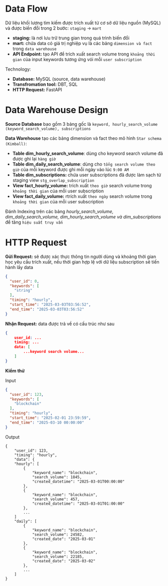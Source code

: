 # Data Flow
Dữ liệu khối lượng tìm kiếm được trích xuất từ ​​cơ sở dữ liệu nguồn (MySQL) và được biến đổi trong 2 bước: `staging` -> `mart`
- **staging:** là nơi lưu trữ trung gian trong quá trình biến đổi
- **mart:** chứa data có giá trị nghiệp vụ là các bảng `dimension và fact` trong `data warehouse`
- **API Endpoint:** tạo API để trích xuất search volume trong `khoảng thời gian` của input keywords tương ứng vói mỗi `user subscription`

Technology:
- **Database:** MySQL (source, data warehouse)
- **Transfromation tool:** DBT, SQL
- **HTTP Request:** FastAPI


# Data Warehouse Design
**Source Database** bao gồm 3 bảng gốc là `keyword, hourly_search_volume (keyword_search_volume), subscriptions`

**Data Warehouse** tạo các bảng dimension và fact theo mô hình `Star schema (Kimball)`:
- **Table dim_hourly_search_volume**: dùng cho keyword search volume đã được ghi lại `hàng giờ`
- **Table dim_daily_search_volume**: dùng cho `tổng search volume theo giờ` của mỗi keyword được ghi mỗi ngày vào lúc `9:00 AM`
- **Table dim_subscriptions:** chứa user subscriptions đã được làm sạch từ staging view `stg_overlap_subscription`
- **View fact_hourly_volume:** trích xuất `theo giờ` search volume trong `khoảng thời gian` của mỗi user subscription
- **View fact_daily_volume:** rtrích xuất `theo ngày` search volume trong `khoảng thời gian` của mỗi user subscription

Đánh Indexing trên các bảng _hourly_search_volume, dim_daily_search_volume, dim_hourly_search_volume và dim_subscriptions_ để tăng `hiệu suất truy vấn`

# HTTP Request
**Gửi Request:** sẽ được xác thực thông tin người dùng và khoảng thời gian học yêu cầu trích xuất, nếu thời gian hợp lệ với dữ liệu subscription sẽ tiến hành lấy data

```json
{
  "user_id": 0,
  "keywords": [
    "string"
  ],
  "timing": "hourly",
  "start_time": "2025-03-03T03:56:52",
  "end_time": "2025-03-03T03:56:52"
}
```

**Nhận Request:** data được trả về có cấu trúc như sau
```json
{
    user_id: ...
    timing: ...
    data: [
        ...keyword search volume...
    ]
}
```

**Kiểm thử**

Input

```json
{
  "user_id": 123,
  "keywords": [
    "blockchain"
  ],
  "timing": "hourly",
  "start_time": "2025-02-01 23:59:59",
  "end_time": "2025-03-10 00:00:00"
}
```

Output

```
{
    "user_id": 123,
    "timing": "hourly",
    "data": {
    "hourly": [
        {
            "keyword_name": "blockchain",
            "search_volume": 1845,
            "created_datetime": "2025-03-01T00:00:00"
        },
        {
            "keyword_name": "blockchain",
            "search_volume": 457,
            "created_datetime": "2025-03-01T01:00:00"
        },
        ...
    ]
    "daily": [
        {
            "keyword_name": "blockchain",
            "search_volume": 24582,
            "created_date": "2025-03-01"
        },
        {
            "keyword_name": "blockchain",
            "search_volume": 22185,
            "created_date": "2025-03-02"
        },
        ...
    ]
}
```